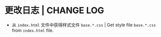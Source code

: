# 更改日志 | CHANGE LOG

- 从 `index.html` 文件中获得样式文件 `base.*.css` | Get style file `base.*.css` from `index.html` file.
